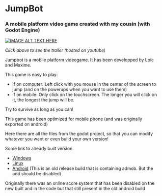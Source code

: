 # JumpBot
### A mobile platform video game created with my cousin (with Godot Engine)

[![IMAGE ALT TEXT HERE](https://img.youtube.com/vi/NGQyoEE90bU/0.jpg)](https://www.youtube.com/watch?v=NGQyoEE90bU)

*Click above to see the trailer (hosted on youtube)*

Jumpbot is a mobile platform videogame. It has been developped by Loïc and Maxime.

This game is easy to play: 
- If on computer: Left click with you mouse in the center of the screen to jump (and on the powerups when you want to use them)
- If on mobile: Only click on the touchscreen. The longer you will click on it, the longest the jump will be.

Try to survive as long as you can!

This game has been optimized for mobile phone (and was originally exported on android)

Here there are all the files from the godot project, so that you can modify whatever you want or even build your own version!

Some link to already built version:
- [Windows](https://github.com/MaximeZmt/JumpBot/blob/main/Build/MyAppWindows.exe)
- [Linux](https://github.com/MaximeZmt/JumpBot/blob/main/Build/LinuxBuild.7z)
- [Android](https://github.com/MaximeZmt/JumpBot/blob/main/Build/JumpBot.apk) (This is an old release build that is containing admob. But the add should be disabled)

Originally there was an online score system that has been disabled on the new built and in the code but that still present in the old android build
